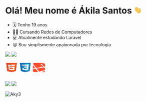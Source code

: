 <h1>Olá! Meu nome é Ákila Santos <img src="https://github.com/Aky3/Aky3/blob/main/Hi.gif" width="25" ></h1>

 - 🗓️ Tenho 19 anos
 - 👩‍🎓 Cursando Redes de Computadores
 - 💻 Atualmente estudando Laravel
 - 😍 Sou simplismente apaixonada por tecnologia
 <div>
 <img height="180em" src="https://github-readme-stats.vercel.app/api?username=Aky3&show_icons=true&theme=radical&include_all_commits=true&count_private=true"/>
  <img height="180em" src="https://github-readme-stats.vercel.app/api/top-langs/?username=Aky3&layout=compact&langs_count=7&theme=radical"/>
</div>

<div style="display: inline_block"><br>
<img align="center" alt="Aky3-HTML" height="30" width="40" src="https://raw.githubusercontent.com/devicons/devicon/master/icons/html5/html5-original.svg">
<img align="center" alt="Aky3-CSS" height="30" width="40" src="https://raw.githubusercontent.com/devicons/devicon/master/icons/css3/css3-original.svg">
<img align="center" alt="Aky3-LARAVEL" height="30" width="40" src="https://github.com/devicons/devicon/blob/master/icons/laravel/laravel-plain.svg"> 
</div>
 
 ##
 
 <div>
  
 <a href = "mailto:santosakila7@gmail.com"><img src="https://img.shields.io/badge/-Gmail-%23333?style=for-the-badge&logo=gmail&logoColor=white" target="_blank"></a>
  <a href="www.linkedin.com/in/akila-sousa-santos-99991b1bb" target="_blank"><img src="https://img.shields.io/badge/-LinkedIn-%230077B5?style=for-the-badge&logo=linkedin&logoColor=white" target="_blank"></a> 
 </div>
 <div>
 <img src="https://komarev.com/ghpvc/?username=Aky3&color=green" alt="Aky3" />
 </div>

